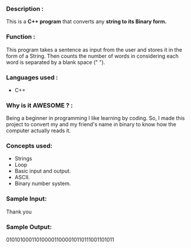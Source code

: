 ### Description :
This is a **C++ program** that converts any **string to its Binary form.**

### Function :
This program takes a sentence as input from the user and stores it in the form of a String.
Then counts the number of words in considering each word is separated by a blank space (" ").

### Languages used :
- C++

### Why is it AWESOME ? :
Being a beginner in programming I like learning by coding. So, I made this project to convert my and my friend's name in binary to know how the computer actually reads it.

### Concepts used:
- Strings 
- Loop
- Basic input and output.
- ASCII.
- Binary number system.

### Sample Input:
Thank you

### Sample Output:
0101010001101000011000010110111001101011

